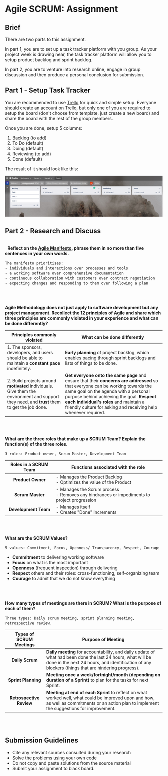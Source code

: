 # Agile SCRUM: Assignment

## Brief

There are two parts to this assignment. 

In part 1, you are to set up a task tracker platform with you group. As your project week is drawing near, the task tracker platform will allow you to setup product backlog and sprint backlog.

In part 2, you are to venture into research online, engage in group discussion and then produce a personal conclusion for submission.

## Part 1 - Setup Task Tracker

You are recommended to use [Trello](https://trello.com/) for quick and simple setup. Everyone should create an account on Trello, but only one of you are required to setup the board (don't choose from template, just create a new board) and share the board with the rest of the group members. 

Once you are done, setup 5 columns:
1. Backlog (to add)
1. To Do (default)
1. Doing (default)
1. Reviewing (to add)
1. Done (default)

The result of it should look like this:

<img src="./assets/images/trello.png" />


## Part 2 - Research and Discuss
\
&nbsp;
**Reflect on the [Agile Manifesto](https://agilemanifesto.org/), phrase them in no more than five sentences in your own words.**

```
The manifesto prioritises:
- individuals and interactions over processes and tools
- a working software over comprehensive documentation
- continuous collaboration with customers over contract negotiation
- expecting changes and responding to them over following a plan
```

\
&nbsp;

**Agile Methodology does not just apply to software development but any project management. Recollect the 12 principles of Agile and share which three principles are commonly violated in your experience and what can be done differently?**

| **Principles commonly violated** | **What can be done differently** |
|----------------------------------|----------------------------------|
|1. The sponsors, developers, and users should be able to maintain a **constant pace** indefinitely.| **Early planning** of project backlog, which enables pacing through sprint backlogs and lists of things to be done.|
|2. Build projects around **motivated** individuals. Give them the environment and support they need, and **trust** them to get the job done.| **Get everyone onto the same page** and ensure that their **concerns are addressed** so that everyone can be working towards the same goal on the agenda with a personal purpose behind achieving the goal. **Respect each individual's roles** and maintain a friendly culture for asking and receiving help whenever required. | 3. Business people and developers must **work together daily** throughout the project. | **Manage and clarify expectations** before embarking on project that each working day should start with a short meeting to update relevant stakeholders or parties on the status and progress of project (including blockers). |

\
&nbsp;

**What are the three roles that make up a SCRUM Team? Explain the function(s) of the three roles.**

```
3 roles: Product owner, Scrum Master, Development Team
```
| Roles in a SCRUM Team | Functions associated with the role |
|       :------:        |------------------------------------|
| **Product Owner** | - Manages the Product Backlog<br/>- Optimizes the value of the Product |
| **Scrum Master** | - Manages the Scrum process<br/>- Removes any hindrances or impediments to project progression |
| **Development Team** | - Manages itself<br/>- Creates "Done" Increments|

\
&nbsp;

**What are the SCRUM Values?**

```
5 values: Commitment, Focus, Openness/ Transparency, Respect, Courage
```
- **Commitment** to delivering working software
- **Focus** on what is the most important
- **Openness** (frequent inspection) through delivering
- **Respect** others and their roles: cross-functioning, self-organizing team
- **Courage** to admit that we do not know everything

\
&nbsp;

**How many types of meetings are there in SCRUM? What is the purpose of each of them?**

```
Three types: Daily scrum meeting, sprint planning meeting, retrospective review.
```
| Types of SCRUM Meetings | Purpose of Meeting |
|       :------:          |--------------------|
| **Daily Scrum** | **Daily meeting** for accountability, and daily update of what had been done the last 24 hours, what will be done in the next 24 hours, and identification of any blockers (things that are hindering progress).
| **Sprint Planning** | **Meeting once a week/fortnight/month (depending on duration of a Sprint)** to plan for the tasks for next Sprint. 
| **Retrospective Review** | **Meeting at end of each Sprint** to reflect on what worked well, what could be improved upon and how, as well as commitments or an action plan to implement the suggestions for improvement.

\
&nbsp;
## Submission Guidelines

- Cite any relevant sources consulted during your research
- Solve the problems using your own code
- Do not copy and paste solutions from the source material
- Submit your assignment to black board.
